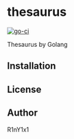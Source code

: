 # thesaurus

[![go-ci](https://github.com/R1nY1x1/thesaurus/actions/workflows/ci.yml/badge.svg)](https://github.com/R1nY1x1/thesaurus/actions/workflows/ci.yml)

Thesaurus by Golang

## Installation

## License

## Author

R1nY1x1
